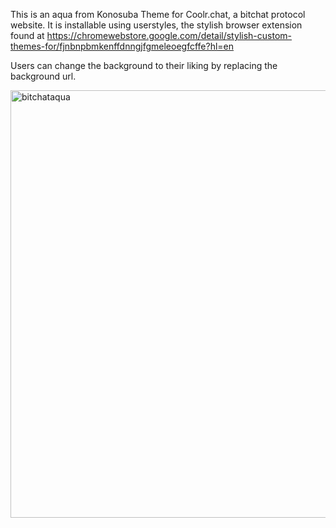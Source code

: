 This is an aqua from Konosuba Theme for Coolr.chat, a bitchat protocol website. It is installable using userstyles, the stylish browser extension found at
https://chromewebstore.google.com/detail/stylish-custom-themes-for/fjnbnpbmkenffdnngjfgmeleoegfcffe?hl=en

Users can change the background to their liking by replacing the background url.

<img width="1063" height="684" alt="bitchataqua" src="https://github.com/user-attachments/assets/ade3a765-406d-4e6f-a171-a611d10f6756" />
